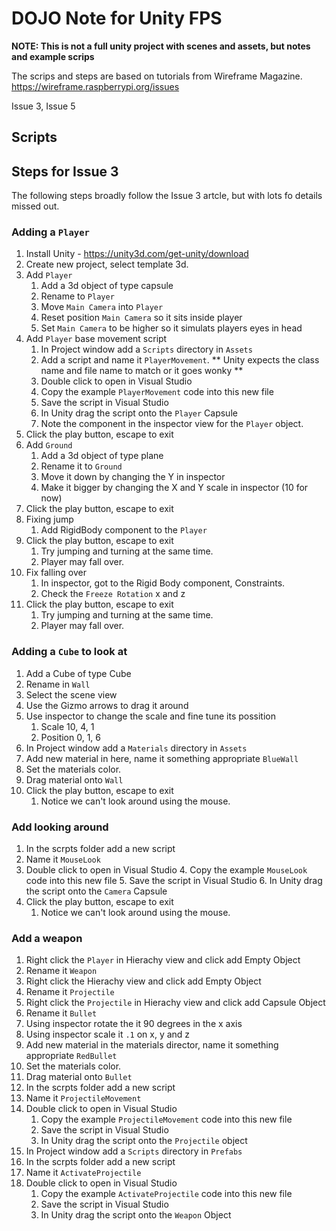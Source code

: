 # DOJO Note for Unity FPS

**NOTE: This is not a full unity project with scenes and assets, but notes and example scrips**

The scrips and steps are based on tutorials from Wireframe Magazine.  https://wireframe.raspberrypi.org/issues

Issue 3, Issue 5

## Scripts


## Steps for Issue 3

The following steps broadly follow the Issue 3 artcle, but with lots fo details missed out.

### Adding a ```Player```

1. Install Unity - https://unity3d.com/get-unity/download
2. Create new project, select template 3d.
3. Add ```Player```
    1. Add a 3d object of type capsule
    2. Rename to ```Player```
    3. Move ```Main Camera``` into ```Player```
    4. Reset position ```Main Camera``` so it sits inside player    
    5. Set ```Main Camera``` to be higher so it simulats players eyes in head
4. Add ```Player``` base movement script
    1. In Project window add a ```Scripts``` directory in ```Assets```
    2. Add a script and name it ```PlayerMovement```.  ** Unity expects the class name and file name to match or it goes wonky **
    3. Double click to open in Visual Studio
    4. Copy the example ```PlayerMovement``` code into this new file
    5. Save the script in Visual Studio
    6. In Unity drag the script onto the ```Player``` Capsule
    7. Note the component in the inspector view for the  ```Player``` object.
5. Click the play button, escape to exit
6. Add ```Ground```
    1. Add a 3d object of type plane
    2. Rename it to ```Ground```
    3. Move it down by changing the Y in inspector
    3. Make it bigger by changing the X and Y scale in inspector (10 for now)
7. Click the play button, escape to exit
8. Fixing jump
    1. Add RigidBody component to the ```Player```
9. Click the play button, escape to exit
    1. Try jumping and turning at the same time.
    2. Player may fall over.
10. Fix falling over
    1. In inspector, got to the Rigid Body component, Constraints.
    2. Check the ```Freeze Rotation``` x and z
11. Click the play button, escape to exit
    1. Try jumping and turning at the same time.
    2. Player may fall over.    

### Adding a ```Cube``` to look at

1. Add a Cube of type Cube
2. Rename in ```Wall```
2. Select the scene view 
3. Use the Gizmo arrows to drag it around
4. Use inspector to change the scale and fine tune its possition
    1. Scale 10, 4, 1
    2. Position 0, 1, 6
5. In Project window add a ```Materials``` directory in ```Assets```
6. Add new material in here, name it something appropriate ```BlueWall```
7. Set the materials color.
8. Drag material onto ```Wall```
7. Click the play button, escape to exit
    1. Notice we can't look around using the mouse.

### Add looking around

1. In the scrpts folder add a new script
2. Name it ```MouseLook```
3. Double click to open in Visual Studio
    4. Copy the example ```MouseLook``` code into this new file
    5. Save the script in Visual Studio
    6. In Unity drag the script onto the ```Camera``` Capsule
7. Click the play button, escape to exit
    1. Notice we can't look around using the mouse.


### Add a weapon

1. Right click the ```Player``` in Hierachy view and click add Empty Object
2. Rename it ```Weapon```
3. Right click the Hierachy view and click add Empty Object
4. Rename it ```Projectile```
5. Right click the ```Projectile``` in Hierachy view and click add Capsule Object
6. Rename it ```Bullet```
7. Using inspector rotate the it 90 degrees in the x axis
8. Using inspector scale it ```.1``` on x, y and z
6. Add new material in the materials director, name it something appropriate ```RedBullet```
7. Set the materials color.
8. Drag material onto ```Bullet```
9. In the scrpts folder add a new script
10. Name it ```ProjectileMovement```
11. Double click to open in Visual Studio
    1. Copy the example ```ProjectileMovement``` code into this new file
    2. Save the script in Visual Studio
    3. In Unity drag the script onto the ```Projectile``` object
12. In Project window add a ```Scripts``` directory in ```Prefabs```
13. In the scrpts folder add a new script
14. Name it ```ActivateProjectile```
15. Double click to open in Visual Studio
    1. Copy the example ```ActivateProjectile``` code into this new file
    2. Save the script in Visual Studio
    3. In Unity drag the script onto the ```Weapon``` Object










